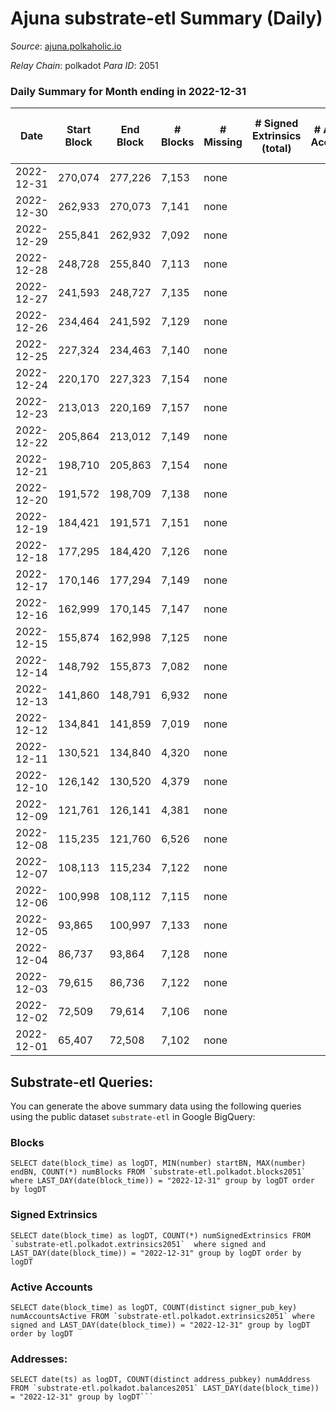 # Ajuna substrate-etl Summary (Daily)

_Source_: [ajuna.polkaholic.io](https://ajuna.polkaholic.io)

*Relay Chain*: polkadot
*Para ID*: 2051



### Daily Summary for Month ending in 2022-12-31


| Date | Start Block | End Block | # Blocks | # Missing | # Signed Extrinsics (total) | # Active Accounts | # Addresses with Balances | # Events | # Transfers | # XCM Transfers In | # XCM Transfers Out |
| ---- | ----------- | --------- | -------- | --------- | --------------------------- | ----------------- | ------------------------- | -------- | ----------- | ------------------ | ------------------- |
| 2022-12-31 | 270,074 | 277,226 | 7,153 | none  |  |  |  | 14,310 |   |   |   |
| 2022-12-30 | 262,933 | 270,073 | 7,141 | none  |  |  |  | 14,286 |   |   |   |
| 2022-12-29 | 255,841 | 262,932 | 7,092 | none  |  |  |  | 14,188 |   |   |   |
| 2022-12-28 | 248,728 | 255,840 | 7,113 | none  |  |  |  | 14,233 |   |   |   |
| 2022-12-27 | 241,593 | 248,727 | 7,135 | none  |  |  |  | 14,274 |   |   |   |
| 2022-12-26 | 234,464 | 241,592 | 7,129 | none  |  |  |  | 14,262 |   |   |   |
| 2022-12-25 | 227,324 | 234,463 | 7,140 | none  |  |  |  | 14,284 |   |   |   |
| 2022-12-24 | 220,170 | 227,323 | 7,154 | none  |  |  |  | 14,312 |   |   |   |
| 2022-12-23 | 213,013 | 220,169 | 7,157 | none  |  |  |  | 14,318 |   |   |   |
| 2022-12-22 | 205,864 | 213,012 | 7,149 | none  |  |  |  | 14,302 |   |   |   |
| 2022-12-21 | 198,710 | 205,863 | 7,154 | none  |  |  |  | 14,315 |   |   |   |
| 2022-12-20 | 191,572 | 198,709 | 7,138 | none  |  |  |  | 14,280 |   |   |   |
| 2022-12-19 | 184,421 | 191,571 | 7,151 | none  |  |  |  | 14,306 |   |   |   |
| 2022-12-18 | 177,295 | 184,420 | 7,126 | none  |  |  |  | 14,256 |   |   |   |
| 2022-12-17 | 170,146 | 177,294 | 7,149 | none  |  |  |  | 14,302 |   |   |   |
| 2022-12-16 | 162,999 | 170,145 | 7,147 | none  |  |  |  | 14,298 |   |   |   |
| 2022-12-15 | 155,874 | 162,998 | 7,125 | none  |  |  |  | 14,254 |   |   |   |
| 2022-12-14 | 148,792 | 155,873 | 7,082 | none  |  |  |  | 14,171 |   |   |   |
| 2022-12-13 | 141,860 | 148,791 | 6,932 | none  |  |  |  | 13,868 |   |   |   |
| 2022-12-12 | 134,841 | 141,859 | 7,019 | none  |  |  |  | 14,042 |   |   |   |
| 2022-12-11 | 130,521 | 134,840 | 4,320 | none  |  |  |  | 8,642 |   |   |   |
| 2022-12-10 | 126,142 | 130,520 | 4,379 | none  |  |  |  | 8,760 |   |   |   |
| 2022-12-09 | 121,761 | 126,141 | 4,381 | none  |  |  |  | 8,765 |   |   |   |
| 2022-12-08 | 115,235 | 121,760 | 6,526 | none  |  |  |  | 13,055 |   |   |   |
| 2022-12-07 | 108,113 | 115,234 | 7,122 | none  |  |  |  | 14,248 |   |   |   |
| 2022-12-06 | 100,998 | 108,112 | 7,115 | none  |  |  |  | 14,234 |   |   |   |
| 2022-12-05 | 93,865 | 100,997 | 7,133 | none  |  |  |  | 14,273 |   |   |   |
| 2022-12-04 | 86,737 | 93,864 | 7,128 | none  |  |  |  | 14,260 |   |   |   |
| 2022-12-03 | 79,615 | 86,736 | 7,122 | none  |  |  |  | 14,248 |   |   |   |
| 2022-12-02 | 72,509 | 79,614 | 7,106 | none  |  |  |  | 14,216 |   |   |   |
| 2022-12-01 | 65,407 | 72,508 | 7,102 | none  |  |  |  | 14,208 |   |   |   |

## Substrate-etl Queries:
You can generate the above summary data using the following queries using the public dataset `substrate-etl` in Google BigQuery:


### Blocks
```
SELECT date(block_time) as logDT, MIN(number) startBN, MAX(number) endBN, COUNT(*) numBlocks FROM `substrate-etl.polkadot.blocks2051`  where LAST_DAY(date(block_time)) = "2022-12-31" group by logDT order by logDT
```


### Signed Extrinsics
```
SELECT date(block_time) as logDT, COUNT(*) numSignedExtrinsics FROM `substrate-etl.polkadot.extrinsics2051`  where signed and LAST_DAY(date(block_time)) = "2022-12-31" group by logDT order by logDT
```


### Active Accounts
```
SELECT date(block_time) as logDT, COUNT(distinct signer_pub_key) numAccountsActive FROM `substrate-etl.polkadot.extrinsics2051` where signed and LAST_DAY(date(block_time)) = "2022-12-31" group by logDT order by logDT
```


### Addresses:
```
SELECT date(ts) as logDT, COUNT(distinct address_pubkey) numAddress FROM `substrate-etl.polkadot.balances2051` LAST_DAY(date(block_time)) = "2022-12-31" group by logDT```

